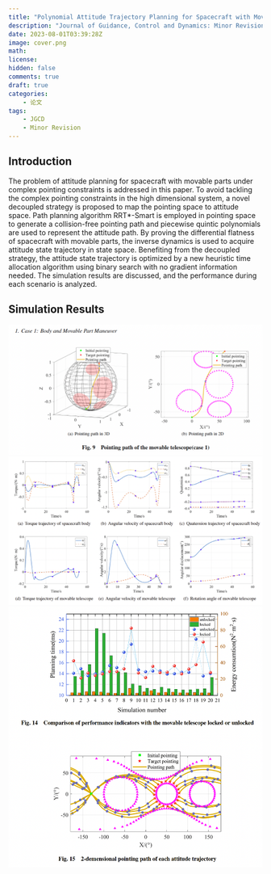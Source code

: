 ```yaml
---
title: "Polynomial Attitude Trajectory Planning for Spacecraft with Movable Parts Using Decoupled Strategy"
description: "Journal of Guidance, Control and Dynamics: Minor Revision"
date: 2023-08-01T03:39:28Z
image: cover.png
math: 
license: 
hidden: false
comments: true
draft: true
categories:
    - 论文
tags:
    - JGCD
    - Minor Revision
---
```


## Introduction

The problem of attitude planning for spacecraft with movable parts under complex pointing constraints is addressed in this paper. To avoid tackling the complex pointing constraints in the high dimensional system, a novel decoupled strategy is proposed to map the pointing space to attitude space. Path planning algorithm RRT*-Smart is employed in pointing space to generate a collision-free pointing path and piecewise quintic polynomials are used to represent the attitude path. By proving the differential flatness of spacecraft with movable parts, the inverse dynamics is used to acquire attitude state trajectory in state space. Benefiting from the decoupled strategy, the attitude state trajectory is optimized by a new heuristic time allocation algorithm using binary search with no gradient information needed. The simulation results are discussed, and the performance during each scenario is analyzed.

## Simulation Results

![Alt text](path_case1.png)
![Alt text](traj_case1.png)
![Alt text](montecarlo.png)
